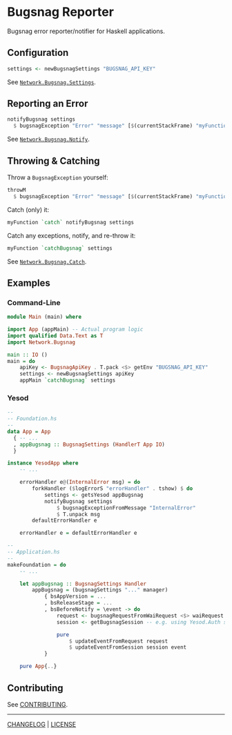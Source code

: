 # Bugsnag Reporter

Bugsnag error reporter/notifier for Haskell applications.

## Configuration

```hs
settings <- newBugsnagSettings "BUGSNAG_API_KEY"
```

See [`Network.Bugsnag.Settings`](#todo).

## Reporting an Error

```hs
notifyBugsnag settings
  $ bugsnagException "Error" "message" [$(currentStackFrame) "myFunction"]
```

See [`Network.Bugsnag.Notify`](#todo).

## Throwing & Catching

Throw a `BugsnagException` yourself:

```hs
throwM
  $ bugsnagException "Error" "message" [$(currentStackFrame) "myFunction"]
```

Catch (only) it:

```hs
myFunction `catch` notifyBugsnag settings
```

Catch any exceptions, notify, and re-throw it:

```hs
myFunction `catchBugsnag` settings
```

See [`Network.Bugsnag.Catch`](#todo).

## Examples

### Command-Line

```hs
module Main (main) where

import App (appMain) -- Actual program logic
import qualified Data.Text as T
import Network.Bugsnag

main :: IO ()
main = do
    apiKey <- BugsnagApiKey . T.pack <$> getEnv "BUGSNAG_API_KEY"
    settings <- newBugsnagSettings apiKey
    appMain `catchBugsnag` settings
```

### Yesod

```hs
--
-- Foundation.hs
--
data App = App
  { -- ...
  , appBugsnag :: BugsnagSettings (HandlerT App IO)
  }

instance YesodApp where
    -- ...

    errorHandler e@(InternalError msg) = do
        forkHandler ($logErrorS "errorHandler" . tshow) $ do
            settings <- getsYesod appBugsnag
            notifyBugsnag settings
                $ bugsnagExceptionFromMessage "InternalError"
                $ T.unpack msg
        defaultErrorHandler e

    errorHandler e = defaultErrorHandler e

--
-- Application.hs
--
makeFoundation = do
    -- ...

    let appBugsnag :: BugsnagSettings Handler
        appBugsnag = (bugsnagSettings "..." manager)
            { bsAppVersion = ...
            , bsReleaseStage = ...
            , bsBeforeNotify = \event -> do
                request <- bugsnagRequestFromWaiRequest <$> waiRequest
                session <- getBugsnagSession -- e.g. using Yesod.Auth stuff

                pure
                    $ updateEventFromRequest request
                    $ updateEventFromSession session event
            }

    pure App{..}
```

## Contributing

See [CONTRIBUTING](./CONTRIBUTING.md).

---

[CHANGELOG](./CHANGELOG.md) | [LICENSE](./LICENSE)

